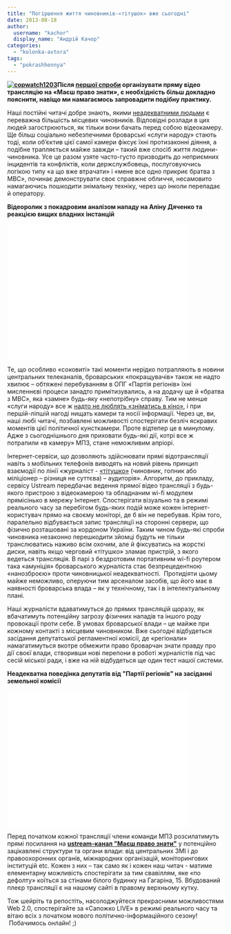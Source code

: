 ```yaml
---
title: "Погіршення життя чиновників-«тітушок» вже сьогодні"
date: 2013-08-18
author: 
  username: "kachor"
  display_name: "Андрій Качор"
categories: 
  - "kolonka-avtora"
tags: 
  - "pokrashhennya"
---
```


**[![copwatch1203](https://mpz.brovary.org/wp-content/uploads/2013/08/copwatch1203.jpg)](https://mpz.brovary.org/wp-content/uploads/2013/08/copwatch1203.jpg)Після [першої спроби](https://mpz.brovary.org/zavtra-mpz-zdiysnit-pryamu-translyatsiyu-aktsiyi-protestu-pid-brovarskim-sudom/) організувати пряму відео трансляцію на «Маєш право знати», є необхідність більш докладно пояснити, навіщо ми намагаємось запровадити подібну практику.**

Наші постійні читачі добре знають, якими [неадекватними людьми](https://mpz.brovary.org/brovarski-deputati-znovu-ne-hochut-v-kameru/) є переважна більшість місцевих чиновників. Відповідні розлади в цих людей загострюються, як тільки вони бачать перед собою відеокамеру. Ще більш соціально небезпечними броварські «слуги народу» стають тоді, коли об’єктив цієї самої камери фіксує їхні протизаконні діяння, а подібне трапляється майже завжди – такий вже спосіб життя людини-чиновника. Усе це разом узяте часто-густо призводить до неприємних інцидентів та конфліктів, коли держслужбовець, послуговуючись логікою типу «а що вже втрачати» і «мене все одно прикриє братва з МВС», починає демонструвати своє справжнє обличчя, несамовито намагаючись пошкодити знімальну техніку, через що інколи перепадає й оператору.

**Відеоролик з покадровим аналізом нападу на Аліну Дяченко та реакцією вищих владних інстанцій**

<iframe src="//www.youtube.com/embed/XpOO5AxBrvI" height="315" width="420" allowfullscreen frameborder="0"></iframe>

Те, що особливо «соковиті» такі моменти нерідко потрапляють в новини центральних телеканалів, броварських «покращувачів» також не надто хвилює – обтяжені перебуванням в ОПГ «Партія регіонів» їхні мисленнєві процеси занадто примітизувались, а на додачу ще й «братва з МВС», яка «замне» будь-яку «непотрібну» справу. Тим не менше «слуги народу» все ж [надто не люблять «зніматись в кіно»](http://www.youtube.com/watch?v=77lwLGI6AKQ), і при першій-ліпшій нагоді нищать камери та носії інформації. Через це, ви, наші любі читачі, позбавлені можливості спостерігати безліч яскравих моментів цієї політичної кунсткамери. Проте відтепер це в минулому. Адже з сьогоднішнього дня приховати будь-які дії, котрі все ж потрапили «в камеру» МПЗ, стане неможливим апріорі.

Інтернет-сервіси, що дозволяють здійснювати прямі відотрансляції навіть з мобільних телефонів виводять на новий рівень принцип взаємодії по лінії «журналіст - [«тітушко»](https://mpz.brovary.org/stvoryuyemo-reyestr-brovarskih-sportsmeniv-boyovikiv/) (чиновник, гопник або міліціонер – різниця не суттєва) – аудиторія». Алгоритм, до прикладу, сервісу Ustream передбачає ведення прямої відео трансляції з будь-якого пристрою з відеокамерою та обладнаним wi-fi модулем прямісінько в мережу Інтернет. Спостерігати візуально та в режимі реального часу за перебігом будь-яких подій може кожен інтернет-користувач прямо на своєму моніторі, де б він не перебував. Крім того, паралельно відбувається запис трансляції на сторонні сервери, що фізично розташовані за кордоном України. Таким чином будь-які спроби чиновника незаконно перешкодити зйомці будуть не тільки транслюватись наживо всім охочим, але й фіксуватись на жорсткі диски, навіть якщо черговий «тітушко» зламає пристрій, з якого ведеться трансляція. В парі з бездротовим портативним wi-fi роутером така «амуніція» броварського журналіста стає безпрецедентною «нанозброєю» проти чиновницької неадекватності.  Протидіяти цьому майже неможливо, оперуючи тим арсеналом засобів, що його має в наявності броварська влада – як у технічному, так і в інтелектуальному плані.

Наші журналісти вдаватимуться до прямих трансляцій щоразу, як вбачатимуть потенційну загрозу фізичних нападів та іншого роду провокації проти себе. В умовах броварської влади – це майже при кожному контакті з місцевим чиновником. Вже сьогодні відбудеться засідання депутатської регламентної комісії, де «регіонали» намагатимуться вкотре обмежити право броварчан знати правду про дії своєї влади, створивши нові перепони в роботі журналістів під час сесій міської ради, і вже на ній відбудеться ще один тест нашої системи.

**Неадекватна поведінка депутатів від "Партії регіонів" на засіданні земельної комісії**

<iframe src="//www.youtube.com/embed/eFQGU5W3Irw" height="315" width="420" allowfullscreen frameborder="0"></iframe>

Перед початком кожної трансляції члени команди МПЗ розсилатимуть прямі посилання на **[ustream-канал "Маєш право знати"](http://www.ustream.tv/channel/pravoznaty)** у потенційно зацікавлені структури та органи влади: від центральних ЗМІ і до правоохоронних органів, міжнародних організацій, моніторингових інституцій etc. Кожен з них – так само як і кожен наш читач - матиме елементарну можливість спостерігати за тим свавіллям, яке «по дефолту» коїться за стінами білого будинку на Гагаріна, 15. Вбудований плеєр трансляції є на нашому сайті в правому верхньому кутку.

Тож шейріть та репостіть, насолоджуйтеся прекрасними можливостями Web 2.0, спостерігайте за «Сапожко LIVE» в режимі реального часу та вітаю всіх з початком нового політично-інформаційного сезону!  Побачимось онлайн! ;)
